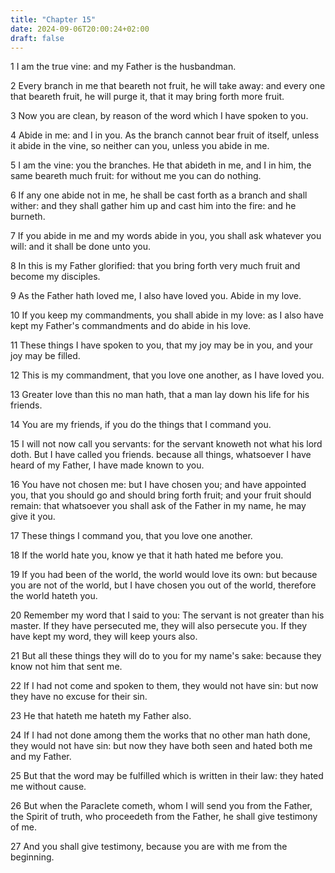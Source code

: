 ```yaml
---
title: "Chapter 15"
date: 2024-09-06T20:00:24+02:00
draft: false
---
```



1 I am the true vine: and my Father is the husbandman.

2 Every branch in me that beareth not fruit, he will take away: and every one that beareth fruit, he will purge it, that it may bring forth more fruit.

3 Now you are clean, by reason of the word which I have spoken to you.

4 Abide in me: and I in you. As the branch cannot bear fruit of itself, unless it abide in the vine, so neither can you, unless you abide in me.

5 I am the vine: you the branches. He that abideth in me, and I in him, the same beareth much fruit: for without me you can do nothing.

6 If any one abide not in me, he shall be cast forth as a branch and shall wither: and they shall gather him up and cast him into the fire: and he burneth.

7 If you abide in me and my words abide in you, you shall ask whatever you will: and it shall be done unto you.

8 In this is my Father glorified: that you bring forth very much fruit and become my disciples.

9 As the Father hath loved me, I also have loved you. Abide in my love.

10 If you keep my commandments, you shall abide in my love: as I also have kept my Father's commandments and do abide in his love.

11 These things I have spoken to you, that my joy may be in you, and your joy may be filled.

12 This is my commandment, that you love one another, as I have loved you.

13 Greater love than this no man hath, that a man lay down his life for his friends.

14 You are my friends, if you do the things that I command you.

15 I will not now call you servants: for the servant knoweth not what his lord doth. But I have called you friends. because all things, whatsoever I have heard of my Father, I have made known to you.

16 You have not chosen me: but I have chosen you; and have appointed you, that you should go and should bring forth fruit; and your fruit should remain: that whatsoever you shall ask of the Father in my name, he may give it you.

17 These things I command you, that you love one another.

18 If the world hate you, know ye that it hath hated me before you.

19 If you had been of the world, the world would love its own: but because you are not of the world, but I have chosen you out of the world, therefore the world hateth you.

20 Remember my word that I said to you: The servant is not greater than his master. If they have persecuted me, they will also persecute you. If they have kept my word, they will keep yours also.

21 But all these things they will do to you for my name's sake: because they know not him that sent me.

22 If I had not come and spoken to them, they would not have sin: but now they have no excuse for their sin.

23 He that hateth me hateth my Father also.

24 If I had not done among them the works that no other man hath done, they would not have sin: but now they have both seen and hated both me and my Father.

25 But that the word may be fulfilled which is written in their law: they hated me without cause.

26 But when the Paraclete cometh, whom I will send you from the Father, the Spirit of truth, who proceedeth from the Father, he shall give testimony of me.

27 And you shall give testimony, because you are with me from the beginning.

